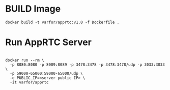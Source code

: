 


# BUILD Image

```docker
docker build -t varfor/apprtc:v1.0 -f Dockerfile .

```

# Run AppRTC Server

```docker

docker run --rm \
  -p 8080:8080 -p 8089:8089 -p 3478:3478 -p 3478:3478/udp -p 3033:3033 \
  -p 59000-65000:59000-65000/udp \
  -e PUBLIC_IP=<server public IP> \
  -it varfor/apprtc

```